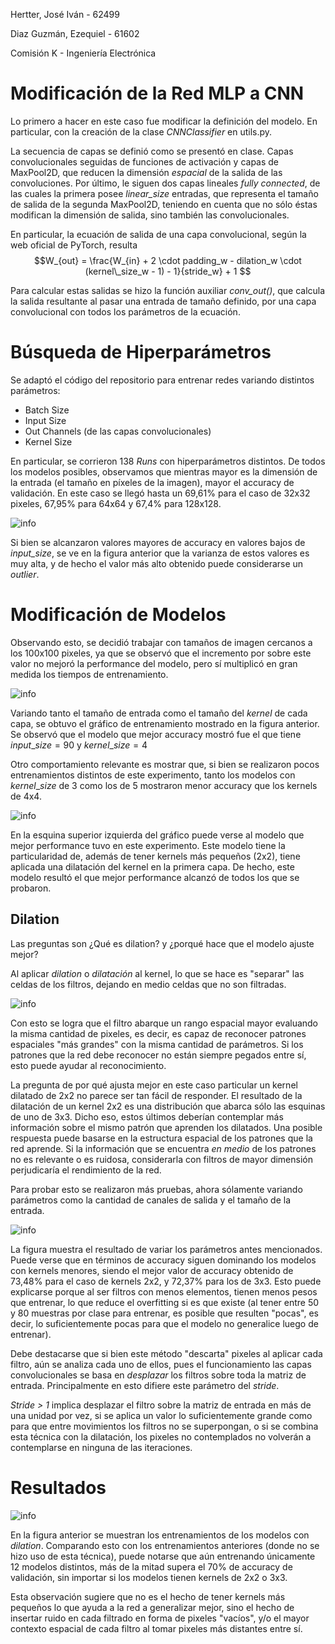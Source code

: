 Hertter, José Iván - 62499

Diaz Guzmán, Ezequiel - 61602

Comisión K - Ingeniería Electrónica

# Modificación de la Red MLP a CNN

Lo primero a hacer en este caso fue modificar la definición del modelo. En particular, con la creación de la clase _CNNClassifier_ en utils.py.

La secuencia de capas se definió como se presentó en clase. Capas convolucionales seguidas de funciones de activación y capas de MaxPool2D, que reducen la dimensión _espacial_ de la salida de las convoluciones. Por último, le siguen dos capas lineales _fully connected_, de las cuales la primera posee _linear_size_ entradas, que representa el tamaño de salida de la segunda MaxPool2D, teniendo en cuenta que no sólo éstas modifican la dimensión de salida, sino también las convolucionales.

En particular, la ecuación de salida de una capa convolucional, según la web oficial de PyTorch, resulta $$W_{out} = \frac{W_{in} + 2 \cdot padding_w - dilation_w \cdot (kernel\_size_w - 1) - 1}{stride_w} + 1 $$


Para calcular estas salidas se hizo la función auxiliar _conv_out()_, que calcula la salida resultante al pasar una entrada de tamaño definido, por una capa convolucional con todos los parámetros de la ecuación.

# Búsqueda de Hiperparámetros
Se adaptó el código del repositorio para entrenar redes variando distintos parámetros:
- Batch Size
- Input Size
- Out Channels (de las capas convolucionales)
- Kernel Size

En particular, se corrieron 138 _Runs_ con hiperparámetros distintos. De todos los modelos posibles, observamos que mientras mayor es la dimensión de la entrada (el tamaño en píxeles de la imagen), mayor el accuracy de validación. En este caso se llegó hasta un 69,61% para el caso de 32x32 pixeles, 67,95% para 64x64 y 67,4% para 128x128.

![info](distribucion.png "Distribución de accuracy vs input_size")

Si bien se alcanzaron valores mayores de accuracy en valores bajos de _input\_size_, se ve en la figura anterior que la varianza de estos valores es muy alta, y de hecho el valor más alto obtenido puede considerarse un _outlier_.

# Modificación de Modelos

Observando esto, se decidió trabajar con tamaños de imagen cercanos a los 100x100 pixeles, ya que se observó que el incremento por sobre este valor no mejoró la performance del modelo, pero sí multiplicó en gran medida los tiempos de entrenamiento.

![info](acc_kernel.svg "title")

Variando tanto el tamaño de entrada como el tamaño del _kernel_ de cada capa, se obtuvo el gráfico de entrenamiento mostrado en la figura anterior. Se observó que el modelo que mejor accuracy mostró fue el que tiene $input\_size=90$ y $kernel\_size=4$

Otro comportamiento relevante es mostrar que, si bien se realizaron pocos entrenamientos distintos de este experimento, tanto los modelos con $kernel\_size$ de 3 como los de 5 mostraron menor accuracy que los kernels de 4x4.

![info](kernel_size-val_accuracy.svg)

En la esquina superior izquierda del gráfico puede verse al modelo que mejor performance tuvo en este experimento. Este modelo tiene la particularidad de, además de tener kernels más pequeños (2x2), tiene aplicada una dilatación del kernel en la primera capa. De hecho, este modelo resultó el que mejor performance alcanzó de todos los que se probaron.

## Dilation
Las preguntas son ¿Qué es dilation? y ¿porqué hace que el modelo ajuste mejor? 

Al aplicar _dilation_ o _dilatación_ al kernel, lo que se hace es "separar" las celdas de los filtros, dejando en medio celdas que no son filtradas.

![info](dilation.png)

Con esto se logra que el filtro abarque un rango espacial mayor evaluando la misma cantidad de pixeles, es decir, es capaz de reconocer patrones espaciales "más grandes" con la misma cantidad de parámetros. Si los patrones que la red debe reconocer no están siempre pegados entre sí, esto puede ayudar al reconocimiento.

La pregunta de por qué ajusta mejor en este caso particular un kernel dilatado de 2x2 no parece ser tan fácil de responder. El resultado de la dilatación de un kernel 2x2 es una distribución que abarca sólo las esquinas de uno de 3x3. Dicho eso, estos últimos deberían contemplar más información sobre el mismo patrón que aprenden los dilatados. Una posible respuesta puede basarse en la estructura espacial de los patrones que la red aprende. Si la información que se encuentra _en medio_ de los patrones no es relevante o es ruidosa, considerarla con filtros de mayor dimensión perjudicaría el rendimiento de la red. 

Para probar esto se realizaron más pruebas, ahora sólamente variando parámetros como la cantidad de canales de salida y el tamaño de la entrada.

![info](kernel-val_search.svg)

La figura muestra el resultado de variar los parámetros antes mencionados. Puede verse que en términos de accuracy siguen dominando los modelos con kernels menores, siendo el mejor valor de accuracy obtenido de 73,48% para el caso de kernels 2x2, y 72,37% para los de 3x3. Esto puede explicarse porque al ser filtros con menos elementos, tienen menos pesos que entrenar, lo que reduce el overfitting si es que existe (al tener entre 50 y 80 muestras por clase para entrenar, es posible que resulten "pocas", es decir, lo suficientemente pocas para que el modelo no generalice luego de entrenar).

Debe destacarse que si bien este método "descarta" pixeles al aplicar cada filtro, aún se analiza cada uno de ellos, pues el funcionamiento las capas convolucionales se basa en _desplazar_ los filtros sobre toda la matriz de entrada. Principalmente en esto difiere este parámetro del _stride_.

_Stride > 1_ implica desplazar el filtro sobre la matriz de entrada en más de una unidad por vez, si se aplica un valor lo suficientemente grande como para que entre movimientos los filtros no se superpongan, o si se combina esta técnica con la dilatación, los pixeles no contemplados no volverán a contemplarse en ninguna de las iteraciones.

# Resultados
![info](val_accuracy(2).svg)

En la figura anterior se muestran los entrenamientos de los modelos con _dilation_. Comparando esto con los entrenamientos anteriores (donde no se hizo uso de esta técnica), puede notarse que aún entrenando únicamente 12 modelos distintos, más de la mitad supera el 70% de accuracy de validación, sin importar si los modelos tienen kernels de 2x2 o 3x3.

Esta observación sugiere que no es el hecho de tener kernels más pequeños lo que ayuda a la red a generalizar mejor, sino el hecho de insertar ruido en cada filtrado en forma de pixeles "vacíos", y/o el mayor contexto espacial de cada filtro al tomar pixeles más distantes entre sí.
